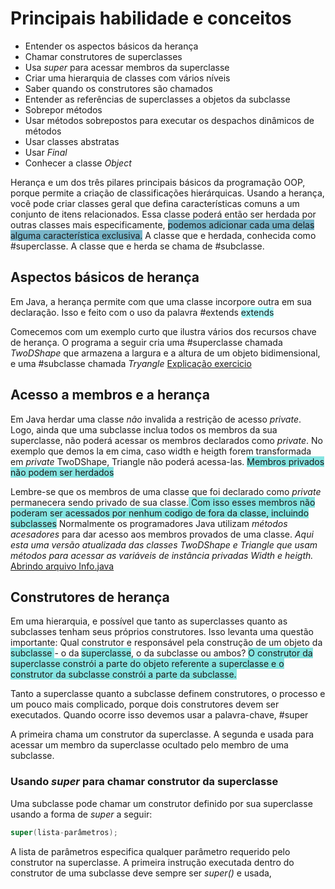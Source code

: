 # Principais habilidade e conceitos
* Entender os aspectos básicos da herança
* Chamar construtores de superclasses
* Usa *super* para acessar membros da superclasse
* Criar uma hierarquia de classes com vários níveis
* Saber quando os construtores são chamados
* Entender as referências de superclasses a objetos da subclasse 
* Sobrepor métodos
* Usar métodos sobrepostos para executar os despachos dinâmicos de métodos
* Usar classes abstratas 
* Usar *Final* 
* Conhecer a classe *Object* 

Herança e um dos três pilares principais básicos da programação OOP, porque permite a criação de classificações hierárquicas. Usando a herança, você pode criar classes geral que defina características comuns a um conjunto de itens relacionados. Essa classe poderá então ser herdada por outras classes mais especificamente, <span style="background:rgba(14, 125, 160, 0.55)">podemos adicionar cada uma delas alguma característica exclusiva.</span> A classe que e herdada, conhecida como #superclasse.
A classe que e herda se chama de #subclasse.

## Aspectos básicos de herança
Em Java, a herança permite com que uma classe incorpore outra em sua declaração. Isso e feito com o uso da palavra #extends <span style="background:#b1ffff">extends</span> 

Comecemos com um exemplo curto que ilustra vários dos recursos chave de herança. O programa a seguir cria uma #superclasse  chamada *TwoDShape* que armazena a largura e a altura de um objeto bidimensional, e uma #subclasse chamada *Tryangle* 
[Explicação exercicio](file:///G:/Meu%20Drive/CursoJava/Aula%2004%20-Herança%20-%20O%20primeiro%20pilar%20da%20orientaçao%20a%20objeto/Herança/Aspectos%20basicos%20de%20herança/TwoDShape.java)

## Acesso a membros e a herança
Em Java herdar uma classe *não* invalida a restrição de acesso *private*.
Logo, ainda que uma subclasse inclua todos os membros da sua superclasse, não poderá acessar os membros declarados como *private*. No exemplo que demos la em cima, caso width e heigth forem transformada em *private* TwoDShape, Triangle não poderá acessa-las. <span style="background:rgba(16, 206, 200, 0.5)">Membros privados não podem ser herdados</span>

Lembre-se que os membros de uma classe que foi declarado como *private* permanecera sendo privado de sua classe.<span style="background:rgba(16, 206, 200, 0.5)"> Com isso esses membros não poderam ser acessados por nenhum codigo de fora da classe, incluindo subclasses</span>
Normalmente os programadores Java utilizam *métodos acesadores* para dar acesso aos membros provados de uma classe. *Aqui esta uma versão atualizada das classes TwoDShape e Triangle que usam métodos para acessar as variáveis de instância privadas Width e heigth.*
[Abrindo arquivo Info.java](file:///G:/Meu%20Drive/CursoJava/Aula%2004%20-Herança%20-%20O%20primeiro%20pilar%20da%20orienta%C3%A7ao%20a%20objeto/Herança/Acesso%20a%20membros%20e%20a%20heran%C3%A7a/Info.java)

## Construtores de herança
Em uma hierarquia, e possível que tanto as superclasses quanto as subclasses tenham seus próprios construtores. Isso levanta uma questão importante: Qual construtor e responsável pela construção de um objeto da <span style="background:rgba(16, 206, 200, 0.5)">subclasse </span> - o da <span style="background:rgba(16, 206, 200, 0.5)">superclasse</span>, o da subclasse ou ambos? 
<span style="background:rgba(16, 206, 200, 0.5)">O construtor da superclasse constrói a parte do objeto referente a superclasse e o construtor da subclasse constrói a parte da subclasse. </span>

 Tanto a superclasse quanto a subclasse definem construtores, o processo e um pouco mais  complicado, porque dois construtores devem ser executados. Quando ocorre isso devemos usar a palavra-chave, #super

A primeira chama um construtor da superclasse. A segunda e usada para acessar um membro da superclasse ocultado pelo membro de uma subclasse.

### Usando *super* para chamar construtor da superclasse 
Uma subclasse pode chamar um construtor definido por sua superclasse usando a forma de *super* a seguir: 
```Java 
super(lista-parâmetros);
```
A lista de parâmetros especifica qualquer parâmetro requerido pelo construtor na superclasse. A primeira instrução executada dentro do construtor de uma subclasse deve sempre ser *super()* e usada,